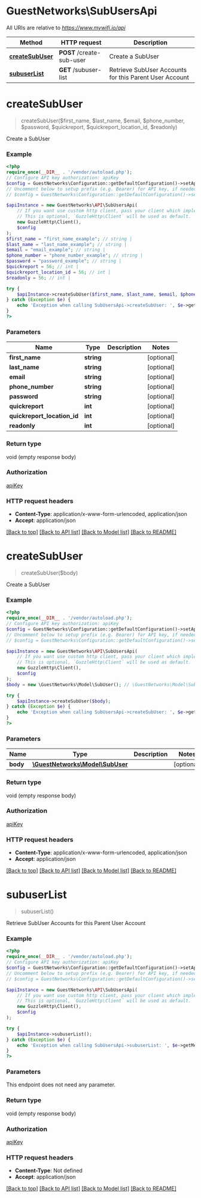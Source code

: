 # GuestNetworks\SubUsersApi

All URIs are relative to *https://www.mywifi.io/api*

Method | HTTP request | Description
------------- | ------------- | -------------
[**createSubUser**](SubUsersApi.md#createsubuser) | **POST** /create-sub-user | Create a SubUser
[**subuserList**](SubUsersApi.md#subuserlist) | **GET** /subuser-list | Retrieve SubUser Accounts for this Parent User Account

# **createSubUser**
> createSubUser($first_name, $last_name, $email, $phone_number, $password, $quickreport, $quickreport_location_id, $readonly)

Create a SubUser

### Example
```php
<?php
require_once(__DIR__ . '/vendor/autoload.php');
// Configure API key authorization: apiKey
$config = GuestNetworks\Configuration::getDefaultConfiguration()->setApiKey('identifier', 'YOUR_API_KEY');
// Uncomment below to setup prefix (e.g. Bearer) for API key, if needed
// $config = GuestNetworks\Configuration::getDefaultConfiguration()->setApiKeyPrefix('identifier', 'Bearer');

$apiInstance = new GuestNetworks\API\SubUsersApi(
    // If you want use custom http client, pass your client which implements `GuzzleHttp\ClientInterface`.
    // This is optional, `GuzzleHttp\Client` will be used as default.
    new GuzzleHttp\Client(),
    $config
);
$first_name = "first_name_example"; // string | 
$last_name = "last_name_example"; // string | 
$email = "email_example"; // string | 
$phone_number = "phone_number_example"; // string | 
$password = "password_example"; // string | 
$quickreport = 56; // int | 
$quickreport_location_id = 56; // int | 
$readonly = 56; // int | 

try {
    $apiInstance->createSubUser($first_name, $last_name, $email, $phone_number, $password, $quickreport, $quickreport_location_id, $readonly);
} catch (Exception $e) {
    echo 'Exception when calling SubUsersApi->createSubUser: ', $e->getMessage(), PHP_EOL;
}
?>
```

### Parameters

Name | Type | Description  | Notes
------------- | ------------- | ------------- | -------------
 **first_name** | **string**|  | [optional]
 **last_name** | **string**|  | [optional]
 **email** | **string**|  | [optional]
 **phone_number** | **string**|  | [optional]
 **password** | **string**|  | [optional]
 **quickreport** | **int**|  | [optional]
 **quickreport_location_id** | **int**|  | [optional]
 **readonly** | **int**|  | [optional]

### Return type

void (empty response body)

### Authorization

[apiKey](../../README.md#apiKey)

### HTTP request headers

 - **Content-Type**: application/x-www-form-urlencoded, application/json
 - **Accept**: application/json

[[Back to top]](#) [[Back to API list]](../../README.md#documentation-for-api-endpoints) [[Back to Model list]](../../README.md#documentation-for-models) [[Back to README]](../../README.md)

# **createSubUser**
> createSubUser($body)

Create a SubUser

### Example
```php
<?php
require_once(__DIR__ . '/vendor/autoload.php');
// Configure API key authorization: apiKey
$config = GuestNetworks\Configuration::getDefaultConfiguration()->setApiKey('identifier', 'YOUR_API_KEY');
// Uncomment below to setup prefix (e.g. Bearer) for API key, if needed
// $config = GuestNetworks\Configuration::getDefaultConfiguration()->setApiKeyPrefix('identifier', 'Bearer');

$apiInstance = new GuestNetworks\API\SubUsersApi(
    // If you want use custom http client, pass your client which implements `GuzzleHttp\ClientInterface`.
    // This is optional, `GuzzleHttp\Client` will be used as default.
    new GuzzleHttp\Client(),
    $config
);
$body = new \GuestNetworks\Model\SubUser(); // \GuestNetworks\Model\SubUser | 

try {
    $apiInstance->createSubUser($body);
} catch (Exception $e) {
    echo 'Exception when calling SubUsersApi->createSubUser: ', $e->getMessage(), PHP_EOL;
}
?>
```

### Parameters

Name | Type | Description  | Notes
------------- | ------------- | ------------- | -------------
 **body** | [**\GuestNetworks\Model\SubUser**](../Model/SubUser.md)|  | [optional]

### Return type

void (empty response body)

### Authorization

[apiKey](../../README.md#apiKey)

### HTTP request headers

 - **Content-Type**: application/x-www-form-urlencoded, application/json
 - **Accept**: application/json

[[Back to top]](#) [[Back to API list]](../../README.md#documentation-for-api-endpoints) [[Back to Model list]](../../README.md#documentation-for-models) [[Back to README]](../../README.md)

# **subuserList**
> subuserList()

Retrieve SubUser Accounts for this Parent User Account

### Example
```php
<?php
require_once(__DIR__ . '/vendor/autoload.php');
// Configure API key authorization: apiKey
$config = GuestNetworks\Configuration::getDefaultConfiguration()->setApiKey('identifier', 'YOUR_API_KEY');
// Uncomment below to setup prefix (e.g. Bearer) for API key, if needed
// $config = GuestNetworks\Configuration::getDefaultConfiguration()->setApiKeyPrefix('identifier', 'Bearer');

$apiInstance = new GuestNetworks\API\SubUsersApi(
    // If you want use custom http client, pass your client which implements `GuzzleHttp\ClientInterface`.
    // This is optional, `GuzzleHttp\Client` will be used as default.
    new GuzzleHttp\Client(),
    $config
);

try {
    $apiInstance->subuserList();
} catch (Exception $e) {
    echo 'Exception when calling SubUsersApi->subuserList: ', $e->getMessage(), PHP_EOL;
}
?>
```

### Parameters
This endpoint does not need any parameter.

### Return type

void (empty response body)

### Authorization

[apiKey](../../README.md#apiKey)

### HTTP request headers

 - **Content-Type**: Not defined
 - **Accept**: application/json

[[Back to top]](#) [[Back to API list]](../../README.md#documentation-for-api-endpoints) [[Back to Model list]](../../README.md#documentation-for-models) [[Back to README]](../../README.md)

